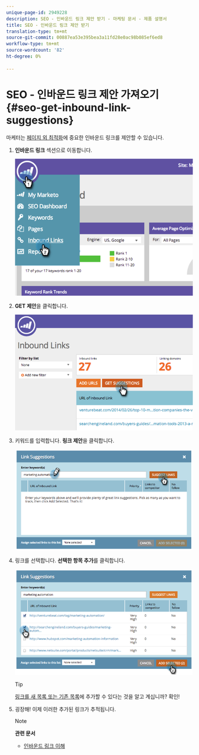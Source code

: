 ```yaml
---
unique-page-id: 2949228
description: SEO - 인바운드 링크 제안 받기 - 마케팅 문서 - 제품 설명서
title: SEO - 인바운드 링크 제안 받기
translation-type: tm+mt
source-git-commit: 00887ea53e395bea3a11fd28e0ac98b085ef6ed8
workflow-type: tm+mt
source-wordcount: '82'
ht-degree: 0%

---
```



# SEO - 인바운드 링크 제안 가져오기 {#seo-get-inbound-link-suggestions}

마케터는 [페이지 외 최적화](../../../../product-docs/additional-apps/seo/understanding-seo/understanding-search-engine-optimization.md)에 중요한 인바운드 링크를 제안할 수 있습니다.

1. **인바운드 링크** 섹션으로 이동합니다.

   ![](assets/image2014-9-18-13-3a20-3a44.png)

1. **GET 제안**&#x200B;을 클릭합니다.

   ![](assets/image2014-9-18-13-3a21-3a8.png)

1. 키워드를 입력합니다. **링크 제안**&#x200B;을 클릭합니다.

   ![](assets/image2014-9-18-13-3a21-3a31.png)

1. 링크를 선택합니다. **선택한 항목 추가**&#x200B;를 클릭합니다.

   ![](assets/image2014-9-18-13-3a21-3a40.png)

   >[!TIP]
   >
   >[링크를 새 목록 또는 기존 목록](seo-add-remove-an-inbound-link-url-from-a-list.md)에 추가할 수 있다는 것을 알고 계십니까? 확인!

1. 굉장해! 이제 이러한 추가된 링크가 추적됩니다.

   >[!NOTE]
   >
   >**관련 문서**
   >
   >    
   >    
   >    * [인바운드 링크 이해](seo-understanding-inbound-links.md)


